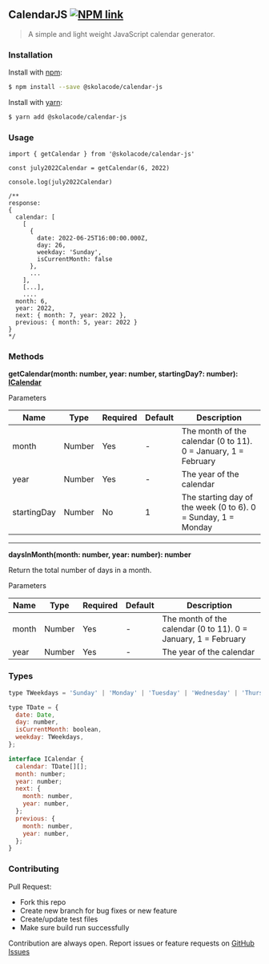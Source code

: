 ## CalendarJS [![NPM link](https://img.shields.io/badge/%40skolacode%2Fcalendar--js-npm-red)](https://www.npmjs.com/package/@skolacode/calendar-js)

> A simple and light weight JavaScript calendar generator.

### Installation

Install with [npm](https://www.npmjs.com/):

```sh
$ npm install --save @skolacode/calendar-js
```

Install with [yarn](https://yarnpkg.com):

```sh
$ yarn add @skolacode/calendar-js
```

### Usage

```
import { getCalendar } from '@skolacode/calendar-js'

const july2022Calendar = getCalendar(6, 2022)

console.log(july2022Calendar)

/**
response:
{
  calendar: [
    [
      {
        date: 2022-06-25T16:00:00.000Z,
        day: 26,
        weekday: 'Sunday',
        isCurrentMonth: false
      },
      ...
    ],
    [...],
    ....
  month: 6,
  year: 2022,
  next: { month: 7, year: 2022 },
  previous: { month: 5, year: 2022 }
}
*/
```

### Methods

**getCalendar(month: number, year: number, startingDay?: number): [ICalendar](#types)**

Parameters

| Name        | Type   | Required | Default | Description                                                    |
| ----------- | ------ | -------- | ------- | -------------------------------------------------------------- |
| month       | Number | Yes      | -       | The month of the calendar (0 to 11). 0 = January, 1 = February |
| year        | Number | Yes      | -       | The year of the calendar                                       |
| startingDay | Number | No       | 1       | The starting day of the week (0 to 6). 0 = Sunday, 1 = Monday  |

---

**daysInMonth(month: number, year: number): number**

Return the total number of days in a month.

Parameters

| Name  | Type   | Required | Default | Description                                                    |
| ----- | ------ | -------- | ------- | -------------------------------------------------------------- |
| month | Number | Yes      | -       | The month of the calendar (0 to 11). 0 = January, 1 = February |
| year  | Number | Yes      | -       | The year of the calendar                                       |

### Types

```jsx
type TWeekdays = 'Sunday' | 'Monday' | 'Tuesday' | 'Wednesday' | 'Thursday' | 'Friday' | 'Saturday';

type TDate = {
  date: Date,
  day: number,
  isCurrentMonth: boolean,
  weekday: TWeekdays,
};

interface ICalendar {
  calendar: TDate[][];
  month: number;
  year: number;
  next: {
    month: number,
    year: number,
  };
  previous: {
    month: number,
    year: number,
  };
}
```

### Contributing

Pull Request:

- Fork this repo
- Create new branch for bug fixes or new feature
- Create/update test files
- Make sure build run successfully

Contribution are always open. Report issues or feature requests on [GitHub Issues](https://github.com/skolacode/calendar-js/issues)
